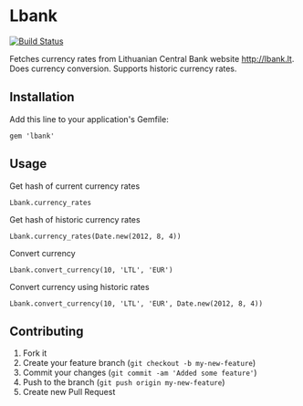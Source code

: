 # Lbank

[![Build Status](http://travis-ci.org/laurynas/lbank.png)](http://travis-ci.org/laurynas/lbank)

Fetches currency rates from Lithuanian Central Bank website http://lbank.lt.
Does currency conversion.
Supports historic currency rates.

## Installation

Add this line to your application's Gemfile:

    gem 'lbank'

## Usage

Get hash of current currency rates

    Lbank.currency_rates

Get hash of historic currency rates

    Lbank.currency_rates(Date.new(2012, 8, 4))

Convert currency

    Lbank.convert_currency(10, 'LTL', 'EUR')

Convert currency using historic rates

    Lbank.convert_currency(10, 'LTL', 'EUR', Date.new(2012, 8, 4))

## Contributing

1. Fork it
2. Create your feature branch (`git checkout -b my-new-feature`)
3. Commit your changes (`git commit -am 'Added some feature'`)
4. Push to the branch (`git push origin my-new-feature`)
5. Create new Pull Request
